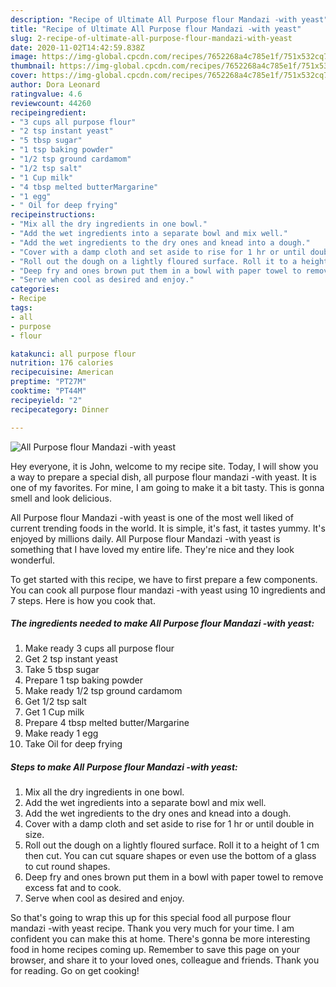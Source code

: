 ```yaml
---
description: "Recipe of Ultimate All Purpose flour Mandazi -with yeast"
title: "Recipe of Ultimate All Purpose flour Mandazi -with yeast"
slug: 2-recipe-of-ultimate-all-purpose-flour-mandazi-with-yeast
date: 2020-11-02T14:42:59.838Z
image: https://img-global.cpcdn.com/recipes/7652268a4c785e1f/751x532cq70/all-purpose-flour-mandazi-with-yeast-recipe-main-photo.jpg
thumbnail: https://img-global.cpcdn.com/recipes/7652268a4c785e1f/751x532cq70/all-purpose-flour-mandazi-with-yeast-recipe-main-photo.jpg
cover: https://img-global.cpcdn.com/recipes/7652268a4c785e1f/751x532cq70/all-purpose-flour-mandazi-with-yeast-recipe-main-photo.jpg
author: Dora Leonard
ratingvalue: 4.6
reviewcount: 44260
recipeingredient:
- "3 cups all purpose flour"
- "2 tsp instant yeast"
- "5 tbsp sugar"
- "1 tsp baking powder"
- "1/2 tsp ground cardamom"
- "1/2 tsp salt"
- "1 Cup milk"
- "4 tbsp melted butterMargarine"
- "1 egg"
- " Oil for deep frying"
recipeinstructions:
- "Mix all the dry ingredients in one bowl."
- "Add the wet ingredients into a separate bowl and mix well."
- "Add the wet ingredients to the dry ones and knead into a dough."
- "Cover with a damp cloth and set aside to rise for 1 hr or until double in size."
- "Roll out the dough on a lightly floured surface. Roll it to a height of 1 cm then cut. You can cut square shapes or even use the bottom of a glass to cut round shapes."
- "Deep fry and ones brown put them in a bowl with paper towel to remove excess fat and to cook."
- "Serve when cool as desired and enjoy."
categories:
- Recipe
tags:
- all
- purpose
- flour

katakunci: all purpose flour 
nutrition: 176 calories
recipecuisine: American
preptime: "PT27M"
cooktime: "PT44M"
recipeyield: "2"
recipecategory: Dinner

---
```



![All Purpose flour Mandazi -with yeast](https://img-global.cpcdn.com/recipes/7652268a4c785e1f/751x532cq70/all-purpose-flour-mandazi-with-yeast-recipe-main-photo.jpg)

Hey everyone, it is John, welcome to my recipe site. Today, I will show you a way to prepare a special dish, all purpose flour mandazi -with yeast. It is one of my favorites. For mine, I am going to make it a bit tasty. This is gonna smell and look delicious.

All Purpose flour Mandazi -with yeast is one of the most well liked of current trending foods in the world. It is simple, it's fast, it tastes yummy. It's enjoyed by millions daily. All Purpose flour Mandazi -with yeast is something that I have loved my entire life. They're nice and they look wonderful.




To get started with this recipe, we have to first prepare a few components. You can cook all purpose flour mandazi -with yeast using 10 ingredients and 7 steps. Here is how you cook that.

<!--inarticleads1-->

##### The ingredients needed to make All Purpose flour Mandazi -with yeast:

1. Make ready 3 cups all purpose flour
1. Get 2 tsp instant yeast
1. Take 5 tbsp sugar
1. Prepare 1 tsp baking powder
1. Make ready 1/2 tsp ground cardamom
1. Get 1/2 tsp salt
1. Get 1 Cup milk
1. Prepare 4 tbsp melted butter/Margarine
1. Make ready 1 egg
1. Take  Oil for deep frying




<!--inarticleads2-->

##### Steps to make All Purpose flour Mandazi -with yeast:

1. Mix all the dry ingredients in one bowl.
1. Add the wet ingredients into a separate bowl and mix well.
1. Add the wet ingredients to the dry ones and knead into a dough.
1. Cover with a damp cloth and set aside to rise for 1 hr or until double in size.
1. Roll out the dough on a lightly floured surface. Roll it to a height of 1 cm then cut. You can cut square shapes or even use the bottom of a glass to cut round shapes.
1. Deep fry and ones brown put them in a bowl with paper towel to remove excess fat and to cook.
1. Serve when cool as desired and enjoy.




So that's going to wrap this up for this special food all purpose flour mandazi -with yeast recipe. Thank you very much for your time. I am confident you can make this at home. There's gonna be more interesting food in home recipes coming up. Remember to save this page on your browser, and share it to your loved ones, colleague and friends. Thank you for reading. Go on get cooking!
